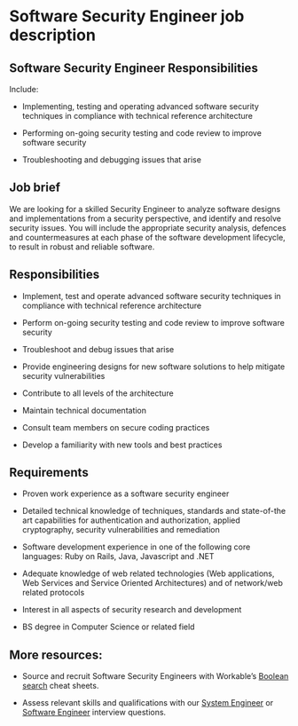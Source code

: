 # Software Security Engineer job description


## Software Security Engineer Responsibilities

Include:

* Implementing, testing and operating advanced software security techniques in compliance with technical reference architecture

* Performing on-going security testing and code review to improve software security

* Troubleshooting and debugging issues that arise

<a href="http://ojjme2x5sm337cgpo2mhuny3-wpengine.netdna-ssl.com/wp-content/uploads/2013/07/sofware-security-engineer-job-description.jpg" data-rel="lightbox-gallery-0" data-rl_title data-rl_caption title>

</a>


## Job brief

We are looking for a skilled Security Engineer to analyze software designs and implementations from a security perspective, and identify and resolve security issues. You will include the appropriate security analysis, defences and countermeasures at each phase of the software development lifecycle, to result in robust and reliable software.


## Responsibilities

* Implement, test and operate advanced software security techniques in compliance with technical reference architecture

* Perform on-going security testing and code review to improve software security

* Troubleshoot and debug issues that arise

* Provide engineering designs for new software solutions to help mitigate security vulnerabilities

* Contribute to all levels of the architecture

* Maintain technical documentation

* Consult team members on secure coding practices

* Develop a familiarity with new tools and best practices


## Requirements

* Proven work experience as a software security engineer

* Detailed technical knowledge of techniques, standards and state-of-the art capabilities for authentication and authorization, applied cryptography, security vulnerabilities and remediation

* Software development experience in one of the following core languages: Ruby on Rails, Java, Javascript and .NET

* Adequate knowledge of web related technologies (Web applications, Web Services and Service Oriented Architectures) and of network/web related protocols

* Interest in all aspects of security research and development

* BS degree in Computer Science or related field

## More resources:
* Source and recruit Software Security Engineers with Workable’s <a href="https://resources.workable.com/find-engineers-managers-boolean-search-strings">Boolean search</a> cheat sheets.

* Assess relevant skills and qualifications with our <a href="https://resources.workable.com/system-engineer-interview-questions">System Engineer</a> or <a href="https://resources.workable.com/senior-software-engineer-interview-questions">Software Engineer</a> interview questions.
